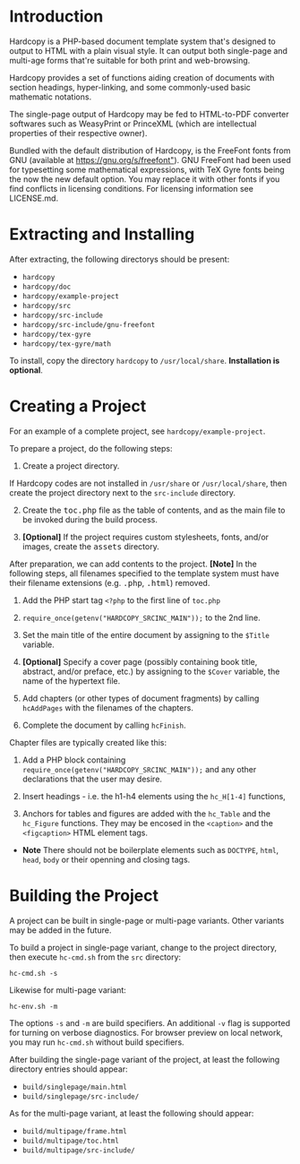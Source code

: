 Introduction
============

Hardcopy is a PHP-based document template system that's designed to
output to HTML with a plain visual style. It can output both
single-page and multi-age forms that're suitable for both print and
web-browsing.

Hardcopy provides a set of functions aiding creation of documents
with section headings, hyper-linking, and some commonly-used
basic mathematic notations.

The single-page output of Hardcopy may be fed to HTML-to-PDF
converter softwares such as WeasyPrint or PrinceXML (which are
intellectual properties of their respective owner).

Bundled with the default distribution of Hardcopy, is the
FreeFont fonts from GNU (available at <https://gnu.org/s/freefont">).
GNU FreeFont had been used for typesetting some mathematical expressions,
with TeX Gyre fonts being the now the new default option. You may replace
it with other fonts if you find conflicts in licensing conditions.
For licensing information see LICENSE.md.

Extracting and Installing
=========================

After extracting, the following directorys should be present:

- `hardcopy`
- `hardcopy/doc`
- `hardcopy/example-project`
- `hardcopy/src`
- `hardcopy/src-include`
- `hardcopy/src-include/gnu-freefont`
- `hardcopy/tex-gyre`
- `hardcopy/tex-gyre/math`

To install, copy the directory `hardcopy` to `/usr/local/share`.
**Installation is optional**.

Creating a Project
==================

For an example of a complete project,
see `hardcopy/example-project`.

To prepare a project, do the following steps:

1. Create a project directory.

If Hardcopy codes are not installed in `/usr/share` or `/usr/local/share`,
then create the project directory next to the `src-include` directory.

2. Create the <samp>toc.php</samp> file as the table of contents,
   and as the main file to be invoked during the build process.

3. **[Optional]** If the project requires custom stylesheets, fonts, and/or
   images, create the <samp>assets</samp> directory.

After preparation, we can add contents to the project. **[Note]** In the
following steps, all filenames specified to the template system must
have their filename extensions (e.g. <samp>.php</samp>, <samp>.html</samp>)
removed.

1. Add the PHP start tag `<?php` to the first line of `toc.php`

2. `require_once(getenv("HARDCOPY_SRCINC_MAIN"));` to the 2nd line.

3. Set the main title of the entire document by assigning to the
   `$Title` variable.

4. **[Optional]** Specify a cover page (possibly containing book title,
   abstract, and/or preface, etc.) by assigning to the <code>$Cover</code>
   variable, the name of the hypertext file.

5. Add chapters (or other types of document fragments) by calling
   `hcAddPages` with the filenames of the chapters.

6. Complete the document by calling `hcFinish`.

Chapter files are typically created like this:

1. Add a PHP block containing `require_once(getenv("HARDCOPY_SRCINC_MAIN"));`
   and any other declarations that the user may desire.

2. Insert headings - i.e. the h1-h4 elements using the `hc_H[1-4]` functions,

3. Anchors for tables and figures are added with the `hc_Table` and
   the `hc_Figure` functions. They may be encosed in the `<caption>` and
   the `<figcaption>` HTML element tags.

- **Note** There should not be boilerplate elements such as
  `DOCTYPE`, `html`, `head`, `body` or their openning and closing tags.

Building the Project
====================

A project can be built in single-page or multi-page variants. Other variants
may be added in the future.

To build a project in single-page variant, change to the project directory,
then execute `hc-cmd.sh` from the `src` directory:

```
hc-cmd.sh -s
```

Likewise for multi-page variant:

```
hc-env.sh -m
```

The options `-s` and `-m` are build specifiers. An additional `-v` flag
is supported for turning on verbose diagnostics. For browser preview on
local network, you may run `hc-cmd.sh` without build specifiers.

After building the single-page variant of the project, at least the
following directory entries should appear:

- `build/singlepage/main.html`
- `build/singlepage/src-include/`

As for the multi-page variant, at least the following should appear:

- `build/multipage/frame.html`
- `build/multipage/toc.html`
- `build/multipage/src-include/`
